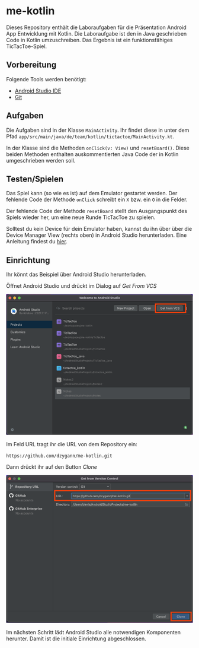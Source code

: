 # me-kotlin
Dieses Repository enthält die Laboraufgaben für die Präsentation Android App Entwicklung mit Kotlin.
Die Laboraufgabe ist den in Java geschrieben Code in Kotlin umzuschreiben. Das Ergebnis ist ein 
funktionsfähiges TicTacToe-Spiel.

## Vorbereitung
Folgende Tools werden benötigt:
- [Android Studio IDE](https://developer.android.com/studio)
- [Git](https://git-scm.com/downloads)

## Aufgaben
Die Aufgaben sind in der Klasse `MainActivity`. Ihr findet diese in unter dem Pfad
`app/src/main/java/de/team/kotlin/tictactoe/MainActivity.kt`.

In der Klasse sind die Methoden `onClick(v: View)` und `resetBoard()`. Diese beiden Methoden 
enthalten auskommentierten Java Code der in Kotlin umgeschrieben werden soll. 

## Testen/Spielen
Das Spiel kann (so wie es ist) auf dem Emulator gestartet werden. 
Der fehlende Code der Methode `onClick` schreibt ein `X` bzw. ein `O` in die Felder.

Der fehlende Code der Methode `resetBoard` stellt den Ausgangspunkt des Spiels wieder her, um eine
neue Runde TicTacToe zu spielen.

Solltest du kein Device für dein Emulator haben, kannst du ihn über über die Device Manager View 
(rechts oben) in Android Studio herunterladen. 
Eine Anleitung findest du [hier](https://www.javatpoint.com/android-emulator).


## Einrichtung
Ihr könnt das Beispiel über Android Studio herunterladen. 

Öffnet Android Studio und drückt im Dialog auf _Get From VCS_ 

![picture alt](https://github.com/dzygann/me-kotlin/blob/main/images/image-1.png)

Im Feld URL tragt ihr die URL von dem Repository ein: 
```
https://github.com/dzygann/me-kotlin.git
```
Dann drückt ihr auf den Button _Clone_

![picture alt](https://github.com/dzygann/me-kotlin/blob/main/images/image-2.png)

Im nächsten Schritt lädt Android Studio alle notwendigen Komponenten herunter.
Damit ist die initiale Einrichtung abgeschlossen.
